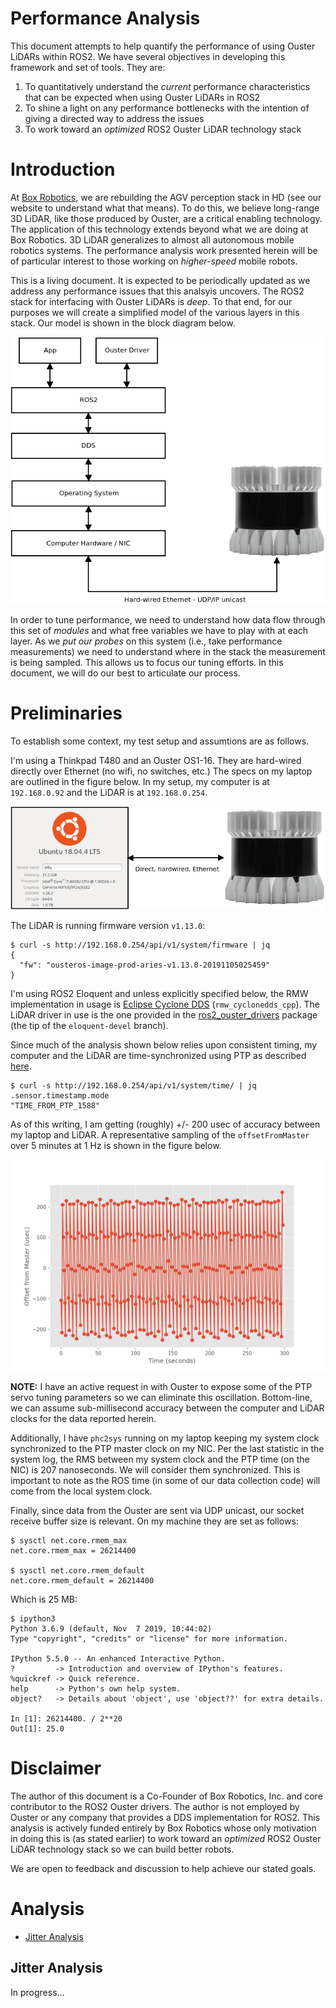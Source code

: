 Performance Analysis
====================

This document attempts to help quantify the performance of using Ouster LiDARs
within ROS2. We have several objectives in developing this framework and set of
tools. They are:

1. To quantitatively understand the *current* performance characteristics that
   can be expected when using Ouster LiDARs in ROS2
2. To shine a light on any performance bottlenecks with the intention of giving
   a directed way to address the issues
3. To work toward an *optimized* ROS2 Ouster LiDAR technology stack

# Introduction

At [Box Robotics](http://boxrobotics.ai), we are rebuilding the AGV perception
stack in HD (see our website to understand what that means). To do this, we
believe long-range 3D LiDAR, like those produced by Ouster, are a critical
enabling technology. The application of this technology extends beyond what we
are doing at Box Robotics. 3D LiDAR generalizes to almost all autonomous mobile
robotics systems. The performance analysis work presented herein will be of
particular interest to those working on *higher-speed* mobile robots.

This is a living document. It is expected to be periodically updated as we
address any performance issues that this analsyis uncovers. The ROS2 stack for
interfacing with Ouster LiDARs is *deep*. To that end, for our purposes we will
create a simplified model of the various layers in this stack. Our model is
shown in the block diagram below.

<center>

![data_flow_model](figures/perf-dataflow-model.png)

</center>


In order to tune performance, we need to understand how data flow through this
set of *modules* and what free variables we have to play with at each layer. As
we *put our probes* on this system (i.e., take performance measurements) we
need to understand where in the stack the measurement is being sampled. This
allows us to focus our tuning efforts. In this document, we will do our best to
articulate our process.

# Preliminaries

To establish some context, my test setup and assumtions are as follows.

I'm using a Thinkpad T480 and an Ouster OS1-16. They are hard-wired directly
over Ethernet (no wifi, no switches, etc.) The specs on my laptop are outlined
in the figure below. In my setup, my computer is at `192.168.0.92` and the
LiDAR is at `192.168.0.254`.

<center>

![laptop_arch](figures/laptop-lidar-arch.png)

</center>

The LiDAR is running firmware version `v1.13.0`:

```
$ curl -s http://192.168.0.254/api/v1/system/firmware | jq
{
  "fw": "ousteros-image-prod-aries-v1.13.0-20191105025459"
}
```

I'm using ROS2 Eloquent and unless explicitly specified below, the RMW
implementation in usage is
[Eclipse Cyclone DDS](https://github.com/eclipse-cyclonedds/cyclonedds)
(`rmw_cyclonedds_cpp`). The LiDAR driver in use is the one provided in the
[ros2_ouster_drivers](https://github.com/SteveMacenski/ros2_ouster_drivers)
package (the tip of the `eloquent-devel` branch).

Since much of the analysis shown below relies upon consistent timing, my
computer and the LiDAR are time-synchronized using PTP as described
[here](./ptp_tuning.md).

```
$ curl -s http://192.168.0.254/api/v1/system/time/ | jq .sensor.timestamp.mode
"TIME_FROM_PTP_1588"
```

As of this writing, I am getting (roughly) +/- 200 usec of accuracy between my
laptop and LiDAR. A representative sampling of the `offsetFromMaster` over 5
minutes at 1 Hz is shown in the figure below.

<center>

![ptp_plot](figures/offset_from_master-01.png)

</center>

**NOTE:** I have an active request in with Ouster to expose some of the PTP
servo tuning parameters so we can eliminate this oscillation. Bottom-line, we
can assume sub-millisecond accuracy between the computer and LiDAR clocks for
the data reported herein.

Additionally, I have `phc2sys` running on my laptop keeping my system clock
synchronized to the PTP master clock on my NIC. Per the last statistic in the
system log, the RMS between my system clock and the PTP time (on the NIC) is
207 nanoseconds. We will consider them synchronized. This is important to note
as the ROS time (in some of our data collection code) will come from the local
system clock.

Finally, since data from the Ouster are sent via UDP unicast, our socket
receive buffer size is relevant. On my machine they are set as follows:

```
$ sysctl net.core.rmem_max
net.core.rmem_max = 26214400

$ sysctl net.core.rmem_default
net.core.rmem_default = 26214400
```

Which is 25 MB:

```
$ ipython3
Python 3.6.9 (default, Nov  7 2019, 10:44:02)
Type "copyright", "credits" or "license" for more information.

IPython 5.5.0 -- An enhanced Interactive Python.
?         -> Introduction and overview of IPython's features.
%quickref -> Quick reference.
help      -> Python's own help system.
object?   -> Details about 'object', use 'object??' for extra details.

In [1]: 26214400. / 2**20
Out[1]: 25.0
```

# Disclaimer

The author of this document is a Co-Founder of Box Robotics, Inc. and core
contributor to the ROS2 Ouster drivers. The author is not employed by
Ouster or any company that provides a DDS implementation for ROS2. This
analysis is actively funded entirely by Box Robotics whose only motivation in
doing this is (as stated earlier) to work toward an *optimized* ROS2 Ouster
LiDAR technology stack so we can build better robots.

We are open to feedback and discussion to help achieve our stated goals.

# Analysis

- [Jitter Analysis](#jitter-analysis)

## Jitter Analysis

In progress...
